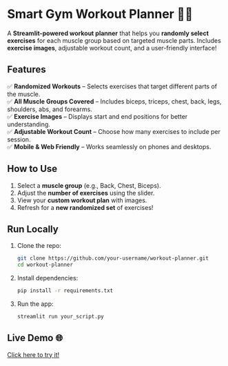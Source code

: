 # **Smart Gym Workout Planner 🏋️‍♂️**  
A **Streamlit-powered workout planner** that helps you **randomly select exercises** for each muscle group based on targeted muscle parts. Includes **exercise images**, adjustable workout count, and a user-friendly interface!  

## **Features**  
✅ **Randomized Workouts** – Selects exercises that target different parts of the muscle.  
✅ **All Muscle Groups Covered** – Includes biceps, triceps, chest, back, legs, shoulders, abs, and forearms.  
✅ **Exercise Images** – Displays start and end positions for better understanding.  
✅ **Adjustable Workout Count** – Choose how many exercises to include per session.  
✅ **Mobile & Web Friendly** – Works seamlessly on phones and desktops.  

## **How to Use**  
1. Select a **muscle group** (e.g., Back, Chest, Biceps).  
2. Adjust the **number of exercises** using the slider.  
3. View your **custom workout plan** with images.  
4. Refresh for a **new randomized set** of exercises!  

## **Run Locally**  
1. Clone the repo:  
   ```bash
   git clone https://github.com/your-username/workout-planner.git  
   cd workout-planner  
   ```
2. Install dependencies:  
   ```bash
   pip install -r requirements.txt  
   ```
3. Run the app:  
   ```bash
   streamlit run your_script.py  
   ```  

## **Live Demo 🌐**  
[Click here to try it!](https://workout-randomizer.streamlit.app/)  
